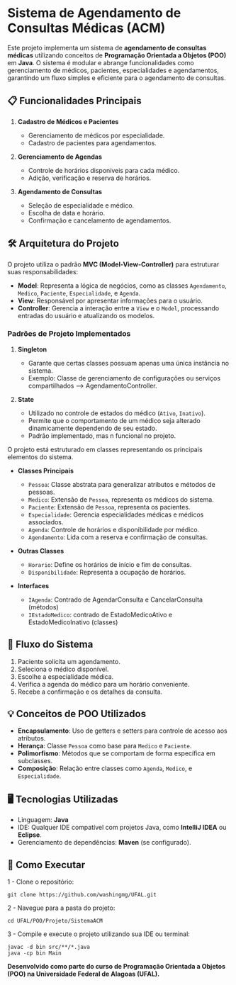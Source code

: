 # Sistema de Agendamento de Consultas Médicas (ACM)

Este projeto implementa um sistema de **agendamento de consultas médicas** utilizando conceitos de **Programação Orientada a Objetos (POO)** em **Java**. O sistema é modular e abrange funcionalidades como gerenciamento de médicos, pacientes, especialidades e agendamentos, garantindo um fluxo simples e eficiente para o agendamento de consultas.

## 📋 **Funcionalidades Principais**

1. **Cadastro de Médicos e Pacientes**  
   - Gerenciamento de médicos por especialidade.  
   - Cadastro de pacientes para agendamentos.

2. **Gerenciamento de Agendas**  
   - Controle de horários disponíveis para cada médico.  
   - Adição, verificação e reserva de horários.

3. **Agendamento de Consultas**  
   - Seleção de especialidade e médico.  
   - Escolha de data e horário.  
   - Confirmação e cancelamento de agendamentos.

## 🛠️ **Arquitetura do Projeto**

O projeto utiliza o padrão **MVC (Model-View-Controller)** para estruturar suas responsabilidades:

- **Model**: Representa a lógica de negócios, como as classes `Agendamento`, `Medico`, `Paciente`, `Especialidade`, e `Agenda`.  
- **View**: Responsável por apresentar informações para o usuário.  
- **Controller**: Gerencia a interação entre a `View` e o `Model`, processando entradas do usuário e atualizando os modelos.

### **Padrões de Projeto Implementados**

1. **Singleton**  
   - Garante que certas classes possuam apenas uma única instância no sistema.  
   - Exemplo: Classe de gerenciamento de configurações ou serviços compartilhados --> AgendamentoController.  

2. **State**  
   - Utilizado no controle de estados do médico (`Ativo`, `Inativo`).  
   - Permite que o comportamento de um médico seja alterado dinamicamente dependendo de seu estado.
   - Padrão implementado, mas n funcional no projeto.


O projeto está estruturado em classes representando os principais elementos do sistema.  

- **Classes Principais**  
  - `Pessoa`: Classe abstrata para generalizar atributos e métodos de pessoas.  
  - `Medico`: Extensão de `Pessoa`, representa os médicos do sistema.  
  - `Paciente`: Extensão de `Pessoa`, representa os pacientes.  
  - `Especialidade`: Gerencia especialidades médicas e médicos associados.  
  - `Agenda`: Controle de horários e disponibilidade por médico.  
  - `Agendamento`: Lida com a reserva e confirmação de consultas.  

- **Outras Classes**  
  - `Horario`: Define os horários de início e fim de consultas.  
  - `Disponibilidade`: Representa a ocupação de horários.
    
- **Interfaces**
  - `IAgenda`: Contrado de AgendarConsulta e CancelarConsulta (métodos)
  - `IEstadoMedico`: contrado de EstadoMedicoAtivo e EstadoMedicoInativo (classes)

## 🔄 **Fluxo do Sistema**

1. Paciente solicita um agendamento.  
2. Seleciona o médico disponível.  
3. Escolhe a especialidade médica.  
4. Verifica a agenda do médico para um horário conveniente.    
5. Recebe a confirmação e os detalhes da consulta.  

## 💡 **Conceitos de POO Utilizados**

- **Encapsulamento**: Uso de getters e setters para controle de acesso aos atributos.  
- **Herança**: Classe `Pessoa` como base para `Medico` e `Paciente`.  
- **Polimorfismo**: Métodos que se comportam de forma específica em subclasses.  
- **Composição**: Relação entre classes como `Agenda`, `Medico`, e `Especialidade`.

## 🖥️ **Tecnologias Utilizadas**

- Linguagem: **Java**  
- IDE: Qualquer IDE compatível com projetos Java, como **IntelliJ IDEA** ou **Eclipse**.  
- Gerenciamento de dependências: **Maven** (se configurado).  

## 🚀 **Como Executar**

1 - Clone o repositório:  
 
    git clone https://github.com/washingmg/UFAL.git
   
2 - Navegue para a pasta do projeto:
 
    cd UFAL/POO/Projeto/SistemaACM
   
3 - Compile e execute o projeto utilizando sua IDE ou terminal:

    javac -d bin src/**/*.java
    java -cp bin Main
**Desenvolvido como parte do curso de Programação Orientada a Objetos (POO) na Universidade Federal de Alagoas (UFAL).**
